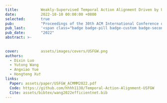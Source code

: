 ```yaml
---
title:          Weakly-Supervised Temporal Action Alignment Driven by Unbalanced Spectral Fused Gromov-Wasserstein Distance
date:           2022-10-10 00:00:00 +0800
selected:       true
pub:            "Proceedings of the 30th ACM International Conference on Multimedia (ACMMM 2022)"
pub_last:       '<span class="badge badge-pill badge-custom badge-secondary">Conference</span><span class="badge badge-pill badge-custom badge-warning">Poster</span>'
pub_date:       "2022"
abstract: >-
  
  
cover:          assets/images/covers/USFGW.png
authors:
  - Dixin Luo
  - Yutong Wang
  - Angxiao Yue
  - Hongteng Xu†
links:
  Paper: assets/paper/USFGW_ACMMM2022.pdf
  Code: https://github.com/hhhh1138/Temporal-Action-Alignment-USFGW
  Cite: assets/bibtex/wang2022efficientnet.bib
---
```

